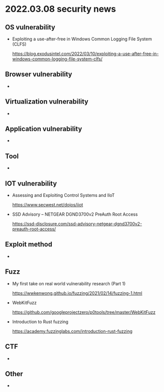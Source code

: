 # 2022.03.08 security news

## OS vulnerability 

* Exploiting a use-after-free in Windows Common Logging File System (CLFS)

  https://blog.exodusintel.com/2022/03/10/exploiting-a-use-after-free-in-windows-common-logging-file-system-clfs/

## Browser vulnerability

* 

## Virtualization vulnerability

* 

## Application vulnerability 

* 

## Tool

* 

## IOT vulnerability 

* Assessing and Exploiting Control Systems and IIoT

  https://www.secwest.net/dojos/iiot

* SSD Advisory – NETGEAR DGND3700v2 PreAuth Root Access

  https://ssd-disclosure.com/ssd-advisory-netgear-dgnd3700v2-preauth-root-access/

## Exploit method

* 

## Fuzz

* My first take on real world vulnerability research (Part 1)

  https://wwkenwong.github.io/fuzzing/2021/02/14/fuzzing-1.html

* WebKitFuzz

  https://github.com/googleprojectzero/p0tools/tree/master/WebKitFuzz

* Introduction to Rust fuzzing

  https://academy.fuzzinglabs.com/introduction-rust-fuzzing

## CTF

* 

## Other

* 